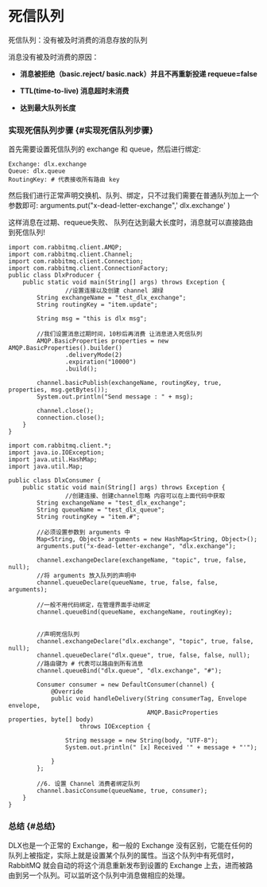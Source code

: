 # 死信队列

死信队列：没有被及时消费的消息存放的队列

消息没有被及时消费的原因：

* **消息被拒绝（basic.reject/ basic.nack）并且不再重新投递 requeue=false**

* **TTL\(time-to-live\) 消息超时未消费**

* **达到最大队列长度**

### 实现死信队列步骤 {#实现死信队列步骤}

首先需要设置死信队列的 exchange 和 queue，然后进行绑定:

```
Exchange: dlx.exchange
Queue: dlx.queue
RoutingKey: # 代表接收所有路由 key
```

然后我们进行正常声明交换机、队列、绑定，只不过我们需要在普通队列加上一个参数即可: arguments.put\("x-dead-letter-exchange",' dlx.exchange' \)

这样消息在过期、requeue失败、 队列在达到最大长度时，消息就可以直接路由到死信队列!

```
import com.rabbitmq.client.AMQP;
import com.rabbitmq.client.Channel;
import com.rabbitmq.client.Connection;
import com.rabbitmq.client.ConnectionFactory;
public class DlxProducer {
    public static void main(String[] args) throws Exception {
                //设置连接以及创建 channel 湖绿
        String exchangeName = "test_dlx_exchange";
        String routingKey = "item.update";
      
        String msg = "this is dlx msg";
 
        //我们设置消息过期时间，10秒后再消费 让消息进入死信队列
        AMQP.BasicProperties properties = new AMQP.BasicProperties().builder()
                .deliveryMode(2)
                .expiration("10000")
                .build();
 
        channel.basicPublish(exchangeName, routingKey, true, properties, msg.getBytes());
        System.out.println("Send message : " + msg);
 
        channel.close();
        connection.close();
    }
}

```

```
import com.rabbitmq.client.*;
import java.io.IOException;
import java.util.HashMap;
import java.util.Map;
 
public class DlxConsumer {
    public static void main(String[] args) throws Exception {
                //创建连接、创建channel忽略 内容可以在上面代码中获取
        String exchangeName = "test_dlx_exchange";
        String queueName = "test_dlx_queue";
        String routingKey = "item.#";
 
        //必须设置参数到 arguments 中
        Map<String, Object> arguments = new HashMap<String, Object>();
        arguments.put("x-dead-letter-exchange", "dlx.exchange");
 
        channel.exchangeDeclare(exchangeName, "topic", true, false, null);
        //将 arguments 放入队列的声明中
        channel.queueDeclare(queueName, true, false, false, arguments);
 
        //一般不用代码绑定，在管理界面手动绑定
        channel.queueBind(queueName, exchangeName, routingKey);
 
 
        //声明死信队列
        channel.exchangeDeclare("dlx.exchange", "topic", true, false, null);
        channel.queueDeclare("dlx.queue", true, false, false, null);
        //路由键为 # 代表可以路由到所有消息
        channel.queueBind("dlx.queue", "dlx.exchange", "#");
 
        Consumer consumer = new DefaultConsumer(channel) {
            @Override
            public void handleDelivery(String consumerTag, Envelope envelope,
                                       AMQP.BasicProperties properties, byte[] body)
                    throws IOException {
 
                String message = new String(body, "UTF-8");
                System.out.println(" [x] Received '" + message + "'");
 
            }
        };
 
        //6. 设置 Channel 消费者绑定队列
        channel.basicConsume(queueName, true, consumer);
    }
}

```

### 总结 {#总结}

DLX也是一个正常的 Exchange，和一般的 Exchange 没有区别，它能在任何的队列上被指定，实际上就是设置某个队列的属性。当这个队列中有死信时，RabbitMQ 就会自动的将这个消息重新发布到设置的 Exchange 上去，进而被路由到另一个队列。可以监听这个队列中消息做相应的处理。

